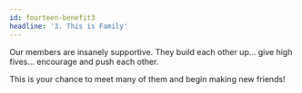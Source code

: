 ```yaml
---
id: fourteen-benefit3
headline: '3. This is Family'
---
```


Our members are insanely supportive. They build each other up… give high fives… encourage and push each other. 

This is your chance to meet many of them and begin making new friends!
